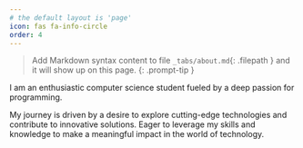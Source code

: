 ```yaml
---
# the default layout is 'page'
icon: fas fa-info-circle
order: 4
---
```


> Add Markdown syntax content to file `_tabs/about.md`{: .filepath } and it will show up on this page.
{: .prompt-tip }

I am an enthusiastic computer science student fueled by a deep passion for programming.

My journey is driven by a desire to explore cutting-edge technologies and contribute to innovative solutions. Eager to leverage my skills and knowledge to make a meaningful impact in the world of technology.
